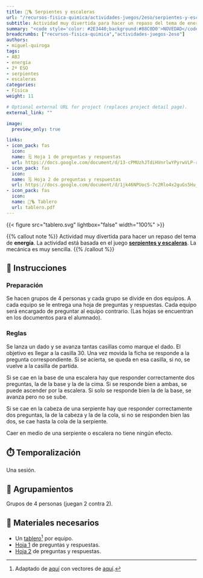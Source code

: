 ```yaml
---
title: 🐍🪜 Serpientes y escaleras
url: "/recursos-fisica-quimica/actividades-juegos/2eso/serpientes-y-escaleras"
subtitle: Actividad muy divertida para hacer un repaso del tema de energía
summary: "<code style='color: #2E3440;background:#88C0D0'>NOVEDAD</code><br>Actividad muy divertida para hacer un repaso del tema de energía."
breadcrumbs: ["recursos-fisica-quimica","actividades-juegos-2eso"]
authors:
- miguel-quiroga
tags:
- ABJ
- energía
- 2º ESO
- serpientes
- escaleras
categories:
- Física
weight: 11

# Optional external URL for project (replaces project detail page).
external_link: ""

image:
  preview_only: true

links:
- icon_pack: fas
  icon:
  name: 🗒️ Hoja 1 de preguntas y respuestas
  url: https://docs.google.com/document/d/13-cPMUzhJTdiHVnrlwYPyrwVLP-rYmywYNd_4k0NuRY/edit?usp=sharing
- icon_pack: fas
  icon:
  name: 🗒️ Hoja 2 de preguntas y respuestas
  url: https://docs.google.com/document/d/1jk46NPUocS-7c2Rlo4x2guGs5Hu_Kp-BNwsx4xG884c/edit?usp=sharing
- icon_pack: fas
  icon:
  name: 🐍🪜 Tablero
  url: tablero.pdf
---
```


{{< figure src="tablero.svg" lightbox="false" width="100%" >}}

{{% callout note %}}
Actividad muy divertida para hacer un repaso del tema de **energía**. La actividad está basada en el juego [**serpientes y escaleras**](https://es.wikipedia.org/wiki/Serpientes_y_escaleras). La mecánica es muy sencilla.
{{% /callout %}}

## 📜 Instrucciones

### Preparación

Se hacen grupos de 4 personas y cada grupo se divide en dos equipos. A cada equipo se le entrega una hoja de preguntas y respuestas. Cada equipo será encargado de preguntar al equipo contrario. (Las hojas se encuentran en los documentos para el alumnado).

### Reglas

Se lanza un dado y se avanza tantas casillas como marque el dado. El objetivo es llegar a la casilla 30. Una vez movida la ficha se responde a la pregunta correspondiente. Si se acierta, se queda en esa casilla, si no, se vuelve a la casilla de partida.

Si se cae en la base de una escalera hay que responder correctamente dos preguntas, la de la base y la de la cima. Si se responde bien a ambas, se puede ascender por la escalera. Si solo se responde bien la de la base, se avanza pero no se sube.

Si se cae en la cabeza de una serpiente hay que responder correctamente dos preguntas, la de la cabeza y la de la cola, si no se responden bien las dos, se cae hasta la cola de la serpiente.

Caer en medio de una serpiente o escalera no tiene ningún efecto.

## ⏱️ Temporalización

Una sesión.

## 👥 Agrupamientos

Grupos de 4 personas (juegan 2 contra 2).

## 💼 Materiales necesarios

- Un [tablero](tablero.pdf)[^1] por equipo.
- [Hoja 1](https://docs.google.com/document/d/13-cPMUzhJTdiHVnrlwYPyrwVLP-rYmywYNd_4k0NuRY/edit?usp=sharing) de preguntas y respuestas.
- [Hoja 2](https://docs.google.com/document/d/1jk46NPUocS-7c2Rlo4x2guGs5Hu_Kp-BNwsx4xG884c/edit?usp=sharing) de preguntas y respuestas.

[^1]: Adaptado de [aquí](https://www.chegg.com/homework-help/questions-and-answers/using-c-program-snake-ladder-game-two-players-human-player-computer-player-game-going-prog-q30822830) con vectores de [aquí](https://zeevector.com/snake-ludo-vector/).